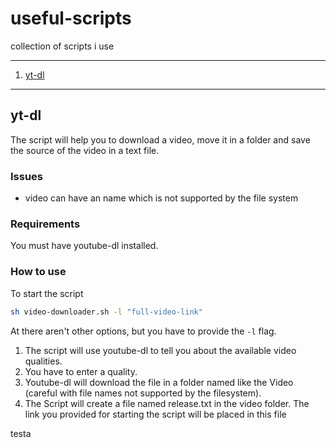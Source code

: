 # useful-scripts
collection of scripts i use

---
1. [yt-dl](#yt-dl)

---
## yt-dl
The script will help you to download a video, move it in a folder and save the source of the video in a text file.
### Issues
* video can have an name which is not supported by the file system
### Requirements
You must have youtube-dl installed.

### How to use
To start the script
```sh
sh video-downloader.sh -l "full-video-link" 
```
At there aren't other options, but you have to provide the `-l` flag.

1) The script will use youtube-dl to tell you about the available video qualities.
2) You have to enter a quality.
3) Youtube-dl will download the file in a folder named like the Video (careful with file names not supported by the filesystem).
4) The Script will create a file named release.txt in the video folder. The link you provided for starting the script will be placed in this file

testa